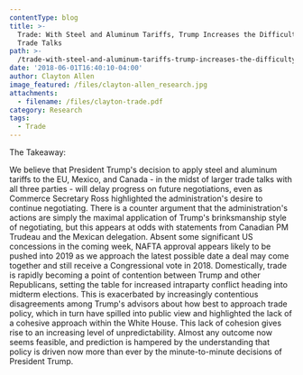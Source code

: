 ```yaml
---
contentType: blog
title: >-
  Trade: With Steel and Aluminum Tariffs, Trump Increases the Difficulty of
  Trade Talks
path: >-
  /trade-with-steel-and-aluminum-tariffs-trump-increases-the-difficulty-of-trade-talks
date: '2018-06-01T16:40:10-04:00'
author: Clayton Allen
image_featured: /files/clayton-allen_research.jpg
attachments:
  - filename: /files/clayton-trade.pdf
category: Research
tags:
  - Trade
---
```

The Takeaway: 

We believe that President Trump's decision to apply steel and aluminum tariffs to the EU, Mexico, and Canada - in the midst of larger trade talks with all three parties - will delay progress on future negotiations, even as Commerce Secretary Ross highlighted the administration's desire to continue negotiating. There is a counter argument that the administration's actions are simply the maximal application of Trump's brinksmanship
style of negotiating, but this appears at odds with statements from Canadian PM Trudeau and the Mexican delegation. Absent some significant US concessions in the coming week, NAFTA approval appears likely to be pushed into 2019 as we approach the latest
possible date a deal may come together and still receive a Congressional vote in 2018. Domestically, trade is rapidly becoming a point of contention between Trump and other
Republicans, setting the table for increased intraparty conflict heading into midterm elections. This is exacerbated by increasingly contentious disagreements among Trump's advisors about how best to approach trade policy, which in turn have spilled into public view and highlighted the lack of a cohesive approach within the White House. This lack of cohesion gives rise to an increasing level of unpredictability. Almost any outcome now seems feasible, and prediction is hampered by the understanding that policy is driven now more than ever by the minute-to-minute decisions of President Trump.
